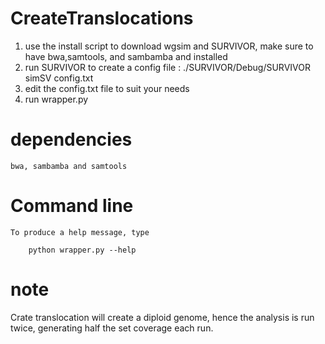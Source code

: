 # CreateTranslocations
1. use the install script to download wgsim and SURVIVOR, make sure to have bwa,samtools, and sambamba and installed
2. run SURVIVOR to create a config file : ./SURVIVOR/Debug/SURVIVOR simSV config.txt
3. edit the config.txt file to suit your needs
4. run wrapper.py

# dependencies

    bwa, sambamba and samtools

# Command line

    To produce a help message, type

        python wrapper.py --help


# note

Crate translocation will create a diploid genome, hence the analysis is run twice, generating half the set coverage each run.
